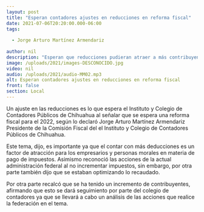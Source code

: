 ```yaml
---
layout: post
title: "Esperan contadores ajustes en reducciones en reforma fiscal"
date: 2021-07-06T20:20:00.000-06:00
tags:
  
  - Jorge Arturo Martínez Armendariz
  
author: nil
description: "Esperan que reducciones pudieran atraer a más contribuyentes."
image: /uploads/2021/images-DESCONOCIDO.jpg
video: nil
audio: /uploads/2021/audio-MM02.mp3
alt: Esperan contadores ajustes en reducciones en reforma fiscal
front: false
section: Local
---
```


Un ajuste en las reducciones es lo que espera el Instituto y Colegio de Contadores Públicos de Chihuahua al señalar que se espera una reforma fiscal para el 2022, según lo declaró Jorge Arturo Martínez Armendariz  Presidente de la Comisión Fiscal del el Instituto y Colegio de Contadores Públicos de Chihuahua.

Este tema, dijo, es importante ya que el contar con más deducciones es un factor de atracción para los empresarios y personas morales en materia de pago de impuestos. Asimismo reconoció las acciones de la actual administración federal al no incrementar impuestos, sin embargo, por otra parte también dijo que se estaban optimizando lo recaudado.

Por otra parte recalcó que se ha tenido un incremento de contribuyentes, afirmando que esto se dará seguimiento por parte del colegio de contadores ya que se llevará a cabo un análisis de las acciones que realice la federación en el tema.
